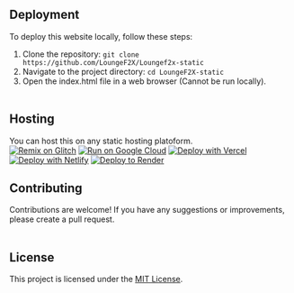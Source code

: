 ## Deployment

To deploy this website locally, follow these steps:

1. Clone the repository: `git clone https://github.com/LoungeF2X/Loungef2x-static`
2. Navigate to the project directory: `cd LoungeF2X-static`
3. Open the index.html file in a web browser (Cannot be run locally).
<br><br>

## Hosting

You can host this on any static hosting platoform. <br>
[![Remix on Glitch](https://binbashbanana.github.io/deploy-buttons/buttons/remade/glitch.svg)](https://glitch.com/edit/#!/import/github/LoungeF2X/Loungef2x-static)
[![Run on Google Cloud](https://binbashbanana.github.io/deploy-buttons/buttons/remade/googlecloud.svg)](https://deploy.cloud.run/?git_repo=https://github.com/LoungeF2X/Loungef2x-static)
[![Deploy with Vercel](https://binbashbanana.github.io/deploy-buttons/buttons/remade/vercel.svg)](https://vercel.com/new/clone?repository-url=https://github.com/LoungeF2X/Loungef2x-static) 
[![Deploy with Netlify](https://binbashbanana.github.io/deploy-buttons/buttons/remade/netlify.svg)](https://app.netlify.com/start/deploy?repository=https://github.com/LoungeF2X/Loungef2x-static)
[![Deploy to Render](https://binbashbanana.github.io/deploy-buttons/buttons/remade/render.svg)](https://render.com/deploy?repo=https://github.com/LoungeF2X/Loungef2x-static)
## Contributing

Contributions are welcome! If you have any suggestions or improvements, please create a pull request.
<br><br>
## License

This project is licensed under the [MIT License](LICENSE).
